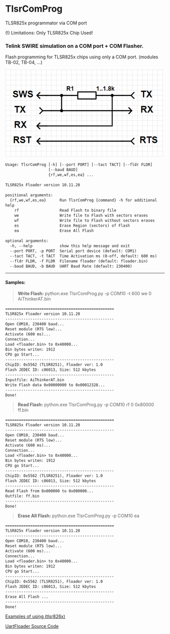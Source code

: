 # TlsrComProg
TLSR825x programmator via COM port

(!) Limitations: Only TLSR825x Chip Used!

### Telink SWIRE simulation on a COM port + COM Flasher.

Flash programming for TLSR825x chips using only a COM port.
(modules TB-02, TB-04, ...)

![SCH](https://github.com/pvvx/TlsrComProg825x/blob/master/Doc/img/schematic.gif)

    Usage: TlsrComProg [-h] [--port PORT] [--tact TACT] [--fldr FLDR]
                       [--baud BAUD]
                       {rf,we,wf,es,ea} ...
    
    TLSR825x Floader version 10.11.20
    
    positional arguments:
      {rf,we,wf,es,ea}      Run TlsrComProg {command} -h for additional help
        rf                  Read Flash to binary file
        we                  Write file to Flash with sectors erases
        wf                  Write file to Flash without sectors erases
        es                  Erase Region (sectors) of Flash
        ea                  Erase All Flash
    
    optional arguments:
      -h, --help            show this help message and exit
      --port PORT, -p PORT  Serial port device (default: COM1)
      --tact TACT, -t TACT  Time Activation ms (0-off, default: 600 ms)
      --fldr FLDR, -f FLDR  Filename floader (default: floader.bin)
      --baud BAUD, -b BAUD  UART Baud Rate (default: 230400)
    

------------

#### Samples:
> **Write Flash:** python.exe TlsrComProg.py -p COM10 -t 600 we 0 AiThinkerAT.bin

```
================================================
TLSR825x Floader version 10.11.20
------------------------------------------------
Open COM10, 230400 baud...
Reset module (RTS low)...
Activate (600 ms)...
Connection...
Load <floader.bin> to 0x40000...
Bin bytes writen: 1912
CPU go Start...
------------------------------------------------
ChipID: 0x5562 (TLSR8251), Floader ver: 1.0
Flash JEDEC ID: c86013, Size: 512 kbytes
------------------------------------------------
Inputfile: AiThinkerAT.bin
Write Flash data 0x00000000 to 0x00012328...
------------------------------------------------
Done!
```
> **Read Flash:** python.exe TlsrComProg.py -p COM10 rf 0 0x80000 ff.bin
```
================================================
TLSR825x Floader version 10.11.20
------------------------------------------------
Open COM10, 230400 baud...
Reset module (RTS low)...
Activate (600 ms)...
Connection...
Load <floader.bin> to 0x40000...
Bin bytes writen: 1912
CPU go Start...
------------------------------------------------
ChipID: 0x5562 (TLSR8251), Floader ver: 1.0
Flash JEDEC ID: c86013, Size: 512 kbytes
------------------------------------------------
Read Flash from 0x000000 to 0x080000...
Outfile: ff.bin
------------------------------------------------
Done!
```
> **Erase All Flash:** python.exe TlsrComProg.py -p COM10 ea
```
================================================
TLSR825x Floader version 10.11.20
------------------------------------------------
Open COM10, 230400 baud...
Reset module (RTS low)...
Activate (600 ms)...
Connection...
Load <floader.bin> to 0x40000...
Bin bytes writen: 1912
CPU go Start...
------------------------------------------------
ChipID: 0x5562 (TLSR8251), Floader ver: 1.0
Flash JEDEC ID: c86013, Size: 512 kbytes
------------------------------------------------
Erase All Flash ...
------------------------------------------------
Done!
```

[Examples of using (tlsr826x)](https://github.com/pvvx/TlsrComProg/tree/master/Doc)

[UartFloader Source Code](https://github.com/pvvx/TlsrComProg825x/tree/master/Uartfloader)


